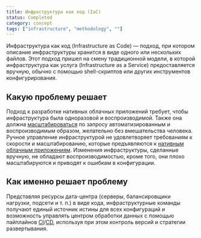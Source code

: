 ```yaml
---
title: Инфраструктура как код (IaC)
status: Completed
category: concept
tags: ["infrastructure", "methodology", ""]
---
```


Инфраструктура как код (Infrastructure as Code) — подход, при котором описание инфраструктуры хранится в виде одного или нескольких файлов. 
Этот подход пришел на смену традиционной модели, в которой инфраструктура как услуга (Infrastructure as a Service) предоставляется вручную, 
обычно с помощью shell-скриптов или других инструментов конфигурирования.

## Какую проблему решает

Подход к разработке нативных облачных приложений требует, чтобы инфраструктура была одноразовой и воспроизводимой. 
Также она должна [масштабироваться](/scalability/) по запросу автоматизированным и воспроизводимым образом, желательно без вмешательства человека. 
Ручное управление инфраструктурой не удовлетворяет требованиям к скорости и масштабированию, которые предъявляются к [нативным облачным приложениям](/ru/cloud-native-apps/). 
Изменения инфраструктуры, сделанные вручную, не обладают воспроизводимостью, кроме того, они плохо масштабируются и приводят к ошибкам в конфигурации.

## Как именно решает проблему

Представляя ресурсы дата-центра (серверы, балансировщики нагрузки, подсети и т. п.) в виде кода, 
инфраструктурные команды получают единый источник истины для всех конфигураций и возможность 
управлять центром обработки данных с помощью пайплайнов [CI](/ru/continuous-integration/)/[CD](/ru/continuous-delivery/), 
используя при этом контроль версий и стратегии развертывания.
